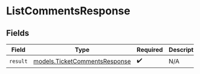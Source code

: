 # ListCommentsResponse


## Fields

| Field                                                                | Type                                                                 | Required                                                             | Description                                                          |
| -------------------------------------------------------------------- | -------------------------------------------------------------------- | -------------------------------------------------------------------- | -------------------------------------------------------------------- |
| `result`                                                             | [models.TicketCommentsResponse](../models/ticketcommentsresponse.md) | :heavy_check_mark:                                                   | N/A                                                                  |